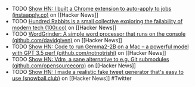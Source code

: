 - TODO [Show HN: I built a Chrome extension to auto-apply to jobs (instaapply.co)](https://news.ycombinator.com/item?id=41126965) on [[Hacker News]]
- TODO [Hundred Rabbits is a small collective exploring the failability of modern tech (100r.co)](https://news.ycombinator.com/item?id=41131181) on [[Hacker News]]
- TODO [WordGrinder: A simple word processor that runs on the console (github.com/davidgiven)](https://news.ycombinator.com/item?id=41116439) on [[Hacker News]]
- TODO [Show HN: Code to run Gemma2-2B on a Mac – a powerful model with GPT 3.5 perf (github.com/notnotrishi)](https://news.ycombinator.com/item?id=41132528) on [[Hacker News]]
- TODO [Show HN: Vdm, a sane alternative to e.g. Git submodules (github.com/opensourcecorp)](https://news.ycombinator.com/item?id=41097576) on [[Hacker News]]
- TODO [Show HN: I made a realistic fake tweet generator that's easy to use (snowball.club)](https://news.ycombinator.com/item?id=41126844) on [[Hacker News]] #Twitter